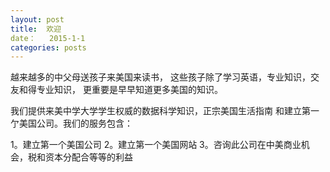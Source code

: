 ```yaml
---
layout: post
title:  欢迎
date：   2015-1-1
categories: posts
---
```


越来越多的中父母送孩子来美国来读书，
这些孩子除了学习英语，专业知识，交友和得专业知识，
更重要是早早知道更多美国的知识。


我们提供来美中学大学学生权威的数据科学知识，正宗美国生活指南
和建立第一亇美国公司。我们的服务包含：

1。建立第一个美国公司
2。建立第一个美国网站
3。咨询此公司在中美商业机会，税和资本分配合等等的利益





